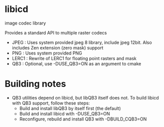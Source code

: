 # libicd
image codec library

Provides a standard API to multiple raster codecs

- JPEG  : Uses system provided jpeg 8 library, include jpeg 12bit. Also includes Zen extension (zero mask) support
- PNG   : Uses system provided PNG
- LERC1 : Rewrite of LERC1 for floating point rasters and mask
- QB3   : Optional, use -DUSE_QB3=ON as an argument to cmake

# Building notes
- QB3 utilities depend on libicd, but libQB3 itself does not. To build libicd with QB3 support, follow these steps:
  -  Build and install libQB3 by itself first (the default)
  -  Build and install libicd with -DUSE_QB3=ON
  -  Reconfigure, rebuild and install QB3 with -DBUILD_CQB3=ON
